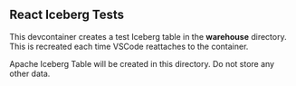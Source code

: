 ## React Iceberg Tests

This devcontainer creates a test Iceberg table in the **warehouse** directory. This is recreated each time VSCode reattaches to the container.


Apache Iceberg Table will be created in this directory. Do not store any other data.

